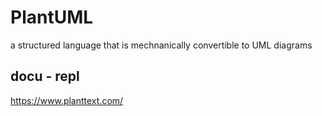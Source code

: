 # PlantUML

a structured language that is mechnanically convertible to UML diagrams

## docu - repl

https://www.planttext.com/
